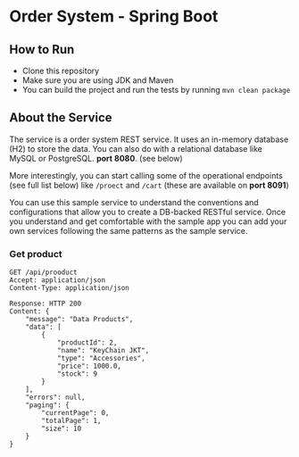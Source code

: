 # Order System - Spring Boot

## How to Run

* Clone this repository
* Make sure you are using JDK and Maven
* You can build the project and run the tests by running ```mvn clean package```

## About the Service

The service is a order system REST service. It uses an in-memory database (H2) to store the data. You can also do with a relational database like MySQL or PostgreSQL. **port 8080**. (see below)

More interestingly, you can start calling some of the operational endpoints (see full list below) like ```/proect``` and ```/cart``` (these are available on **port 8091**)

You can use this sample service to understand the conventions and configurations that allow you to create a DB-backed RESTful service. Once you understand and get comfortable with the sample app you can add your own services following the same patterns as the sample service.

### Get product

```
GET /api/prooduct
Accept: application/json
Content-Type: application/json

Response: HTTP 200
Content: {
    "message": "Data Products",
    "data": [
        {
            "productId": 2,
            "name": "KeyChain JKT",
            "type": "Accessories",
            "price": 1000.0,
            "stock": 9
        }
    ],
    "errors": null,
    "paging": {
        "currentPage": 0,
        "totalPage": 1,
        "size": 10
    }
}
```

